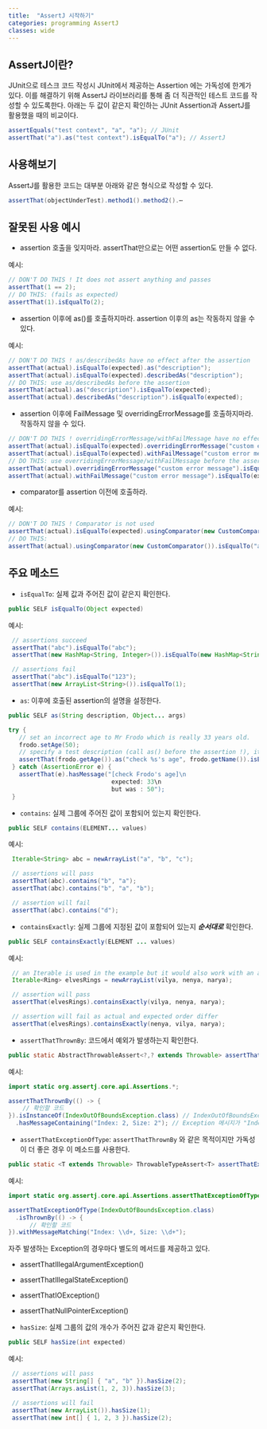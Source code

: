 ```yaml
---
title:  "AssertJ 시작하기"
categories: programming AssertJ
classes: wide
---
```


## AssertJ이란?

JUnit으로 테스크 코드 작성시 JUnit에서 제공하는 Assertion 에는 가독성에 한계가 있다. 이를 해결하기 위해 AssertJ 라이브러리를 통해 좀 더 직관적인 테스트 코드를 작성할 수 있도록한다. 아래는 두 값이 같은지 확인하는  JUnit Assertion과 AssertJ를 활용했을 때의 비교이다.

```java
assertEquals("test context", "a", "a"); // JUnit
assertThat("a").as("test context").isEqualTo("a"); // AssertJ
```

## 사용해보기

AssertJ를 활용한 코드는 대부분 아래와 같은 형식으로 작성할 수 있다.

```java
assertThat(objectUnderTest).method1().method2().⋯
```

## 잘못된 사용 예시

- assertion 호출을 잊지마라. assertThat만으로는 어떤 assertion도 만들 수 없다.

예시:

```java
// DON'T DO THIS ! It does not assert anything and passes
assertThat(1 == 2);
// DO THIS: (fails as expected)
assertThat(1).isEqualTo(2);
```

- assertion 이후에 as()를 호출하지마라. assertion 이후의 as는 작동하지 않을 수 있다.

예시:

```java
// DON'T DO THIS ! as/describedAs have no effect after the assertion
assertThat(actual).isEqualTo(expected).as("description");
assertThat(actual).isEqualTo(expected).describedAs("description");
// DO THIS: use as/describedAs before the assertion
assertThat(actual).as("description").isEqualTo(expected);
assertThat(actual).describedAs("description").isEqualTo(expected);
```

- assertion 이후에 FailMessage 및 overridingErrorMessage를 호출하지마라.  작동하지 않을 수 있다.

```java
// DON'T DO THIS ! overridingErrorMessage/withFailMessage have no effect after the assertion
assertThat(actual).isEqualTo(expected).overridingErrorMessage("custom error message");
assertThat(actual).isEqualTo(expected).withFailMessage("custom error message");
// DO THIS: use overridingErrorMessage/withFailMessage before the assertion
assertThat(actual).overridingErrorMessage("custom error message").isEqualTo(expected);
assertThat(actual).withFailMessage("custom error message").isEqualTo(expected);
```

- comparator를 assertion 이전에 호출하라.

예시:

```java
// DON'T DO THIS ! Comparator is not used
assertThat(actual).isEqualTo(expected).usingComparator(new CustomComparator());
// DO THIS:
assertThat(actual).usingComparator(new CustomComparator()).isEqualTo("a");
```

## 주요 메소드

- `isEqualTo`: 실제 값과 주어진 값이 같은지 확인한다.

```java
public SELF isEqualTo(Object expected)
```

예시:

```java
 // assertions succeed
 assertThat("abc").isEqualTo("abc");
 assertThat(new HashMap<String, Integer>()).isEqualTo(new HashMap<String, Integer>());

 // assertions fail
 assertThat("abc").isEqualTo("123");
 assertThat(new ArrayList<String>()).isEqualTo(1);
```

- `as`: 이후에 호출된 assertion의 설명을 설정한다.

```java
public SELF as(String description, Object... args)
```

```java
try {
   // set an incorrect age to Mr Frodo which is really 33 years old.
   frodo.setAge(50);
   // specify a test description (call as() before the assertion !), it supports String format syntax.
   assertThat(frodo.getAge()).as("check %s's age", frodo.getName()).isEqualTo(33);
 } catch (AssertionError e) {
   assertThat(e).hasMessage("[check Frodo's age]\n
                             expected: 33\n
                             but was : 50");
 }
```

- `contains`: 실제 그룹에 주어진 값이 포함되어 있는지 확인한다.

```java
public SELF contains(ELEMENT... values)
```

예시:

```java
 Iterable<String> abc = newArrayList("a", "b", "c");

 // assertions will pass
 assertThat(abc).contains("b", "a");
 assertThat(abc).contains("b", "a", "b");

 // assertion will fail
 assertThat(abc).contains("d");
```

- `containsExactly`: 실제 그룹에 지정된 값이 포함되어 있는지 ***순서대로*** 확인한다.

```java
public SELF containsExactly(ELEMENT ... values)
```

예시:

```java
 // an Iterable is used in the example but it would also work with an array
 Iterable<Ring> elvesRings = newArrayList(vilya, nenya, narya);

 // assertion will pass
 assertThat(elvesRings).containsExactly(vilya, nenya, narya);

 // assertion will fail as actual and expected order differ
 assertThat(elvesRings).containsExactly(nenya, vilya, narya);
```

- `assertThatThrownBy`: 코드에서 예외가 발생하는지 확인한다.

```java
public static AbstractThrowableAssert<?,? extends Throwable> assertThatThrownBy(ThrowableAssert.ThrowingCallable shouldRaiseThrowable, String description, Object... args)
```

예시:

```java
import static org.assertj.core.api.Assertions.*;

assertThatThrownBy(() -> {
    // 확인할 코드
}).isInstanceOf(IndexOutOfBoundsException.class) // IndexOutOfBoundsException이 발생한 경우
  .hasMessageContaining("Index: 2, Size: 2"); // Exception 메시지가 "Index: 2, Size: 2"인 경우
```

- `assertThatExceptionOfType`:  `assertThatThrownBy` 와 같은 목적이지만 가독성이 더 좋은 경우 이 메소드를 사용한다.

```java
public static <T extends Throwable> ThrowableTypeAssert<T> assertThatExceptionOfType(Class<? extends T> exceptionType)
```

예시:

```java
import static org.assertj.core.api.Assertions.assertThatExceptionOfType;

assertThatExceptionOfType(IndexOutOfBoundsException.class)
  .isThrownBy(() -> {
      // 확인할 코드
}).withMessageMatching("Index: \\d+, Size: \\d+");
```

자주 발생하는 Exception의 경우마다 별도의 메서드를 제공하고 있다.
- assertThatIllegalArgumentException()
- assertThatIllegalStateException()
- assertThatIOException()
- assertThatNullPointerException()

- `hasSize`: 실제 그룹의 값의 개수가 주어진 값과 같은지 확인한다.

```java
public SELF hasSize(int expected)
```

예시:

```java
 // assertions will pass
 assertThat(new String[] { "a", "b" }).hasSize(2);
 assertThat(Arrays.asList(1, 2, 3)).hasSize(3);

 // assertions will fail
 assertThat(new ArrayList()).hasSize(1);
 assertThat(new int[] { 1, 2, 3 }).hasSize(2);
```